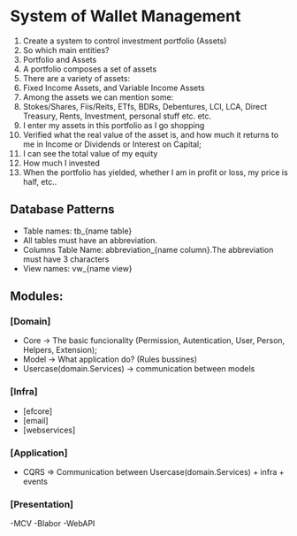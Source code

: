 # System of Wallet Management
1. Create a system to control investment portfolio (Assets)
2. So which main entities?
3. Portfolio and Assets
4. A portfolio composes a set of assets
5. There are a variety of assets:
6. Fixed Income Assets, and Variable Income Assets
7. Among the assets we can mention some:
8. Stokes/Shares, Fiis/Reits, ETfs, BDRs, Debentures, LCI, LCA, Direct Treasury, Rents, Investment, personal stuff etc. etc.
9. I enter my assets in this portfolio as I go shopping
10. Verified what the real value of the asset is, and how much it returns to me in Income or Dividends or Interest on Capital;
11. I can see the total value of my equity
12. How much I invested
13. When the portfolio has yielded, whether I am in profit or loss, my price is half, etc..

## Database Patterns
- Table names: tb_{name table}
- All tables must have an abbreviation.
- Columns Table Name: abbreviation_{name column}.The abbreviation must have 3 characters
- View names: vw_{name view}



## Modules:

### [Domain]
- Core   -> The basic funcionality (Permission, Autentication, User, Person, Helpers, Extension);
- Model  -> What application do? (Rules bussines)
- Usercase(domain.Services) -> communication between models

### [Infra]
- [efcore]
- [email]
- [webservices]

### [Application]
- CQRS => Communication between Usercase(domain.Services) + infra + events

### [Presentation]
-MCV
-Blabor
-WebAPI
